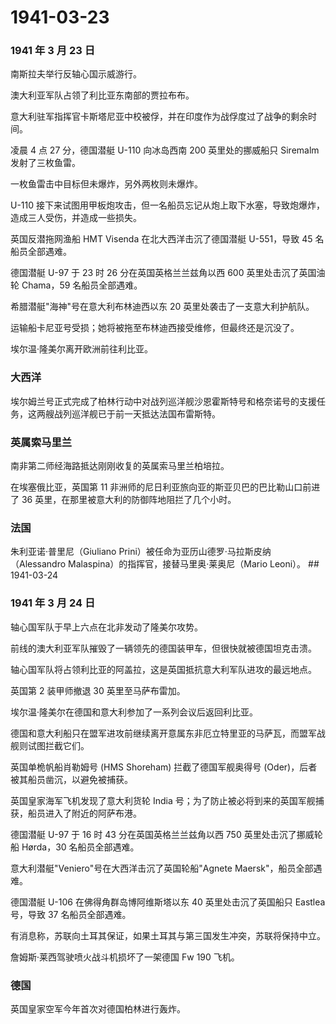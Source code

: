 # 1941-03-23

### 1941 年 3 月 23 日

南斯拉夫举行反轴心国示威游行。

澳大利亚军队占领了利比亚东南部的贾拉布布。

意大利驻军指挥官卡斯塔尼亚中校被俘，并在印度作为战俘度过了战争的剩余时间。

凌晨 4 点 27 分，德国潜艇 U-110 向冰岛西南 200 英里处的挪威船只 Siremalm
发射了三枚鱼雷。

一枚鱼雷击中目标但未爆炸，另外两枚则未爆炸。

U-110
接下来试图用甲板炮攻击，但一名船员忘记从炮上取下水塞，导致炮爆炸，造成三人受伤，并造成一些损失。

英国反潜拖网渔船 HMT Visenda 在北大西洋击沉了德国潜艇 U-551，导致 45
名船员全部遇难。

德国潜艇 U-97 于 23 时 26 分在英国英格兰兰兹角以西 600
英里处击沉了英国油轮 Chama，59 名船员全部遇难。

希腊潜艇"海神"号在意大利布林迪西以东 20 英里处袭击了一支意大利护航队。

运输船卡尼亚号受损；她将被拖至布林迪西接受维修，但最终还是沉没了。

埃尔温·隆美尔离开欧洲前往利比亚。

### 大西洋

埃尔姆兰号正式完成了柏林行动中对战列巡洋舰沙恩霍斯特号和格奈诺号的支援任务，这两艘战列巡洋舰已于前一天抵达法国布雷斯特。

### 英属索马里兰

南非第二师经海路抵达刚刚收复的英属索马里兰柏培拉。

在埃塞俄比亚，英国第 11
非洲师的尼日利亚旅向亚的斯亚贝巴的巴比勒山口前进了 36
英里，在那里被意大利的防御阵地阻拦了几个小时。

### 法国

朱利亚诺·普里尼（Giuliano
Prini）被任命为亚历山德罗·马拉斯皮纳（Alessandro
Malaspina）的指挥官，接替马里奥·莱奥尼（Mario Leoni）。 \## 1941-03-24

### 1941 年 3 月 24 日

轴心国军队于早上六点在北非发动了隆美尔攻势。

前线的澳大利亚军队摧毁了一辆领先的德国装甲车，但很快就被德国坦克击溃。

轴心国军队将占领利比亚的阿盖拉，这是英国抵抗意大利军队进攻的最远地点。

英国第 2 装甲师撤退 30 英里至马萨布雷加。

埃尔温·隆美尔在德国和意大利参加了一系列会议后返回利比亚。

德国和意大利船只在盟军进攻前继续离开意属东非厄立特里亚的马萨瓦，而盟军战舰则试图拦截它们。

英国单桅帆船肖勒姆号 (HMS Shoreham) 拦截了德国军舰奥得号
(Oder)，后者被其船员凿沉，以避免被捕获。

英国皇家海军飞机发现了意大利货轮 India
号；为了防止被必将到来的英国军舰捕获，船员进入了附近的阿萨布港。

德国潜艇 U-97 于 16 时 43 分在英国英格兰兰兹角以西 750
英里处击沉了挪威轮船 Hørda，30 名船员全部遇难。

意大利潜艇"Veniero"号在大西洋击沉了英国轮船"Agnete
Maersk"，船员全部遇难。

德国潜艇 U-106 在佛得角群岛博阿维斯塔以东 40 英里处击沉了英国船只
Eastlea 号，导致 37 名船员全部遇难。

有消息称，苏联向土耳其保证，如果土耳其与第三国发生冲突，苏联将保持中立。

詹姆斯·莱西驾驶喷火战斗机损坏了一架德国 Fw 190 飞机。

### 德国

英国皇家空军今年首次对德国柏林进行轰炸。